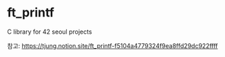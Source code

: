 # ft_printf
C library for 42 seoul projects

참고: https://tjung.notion.site/ft_printf-f5104a4779324f9ea8ffd29dc922ffff
